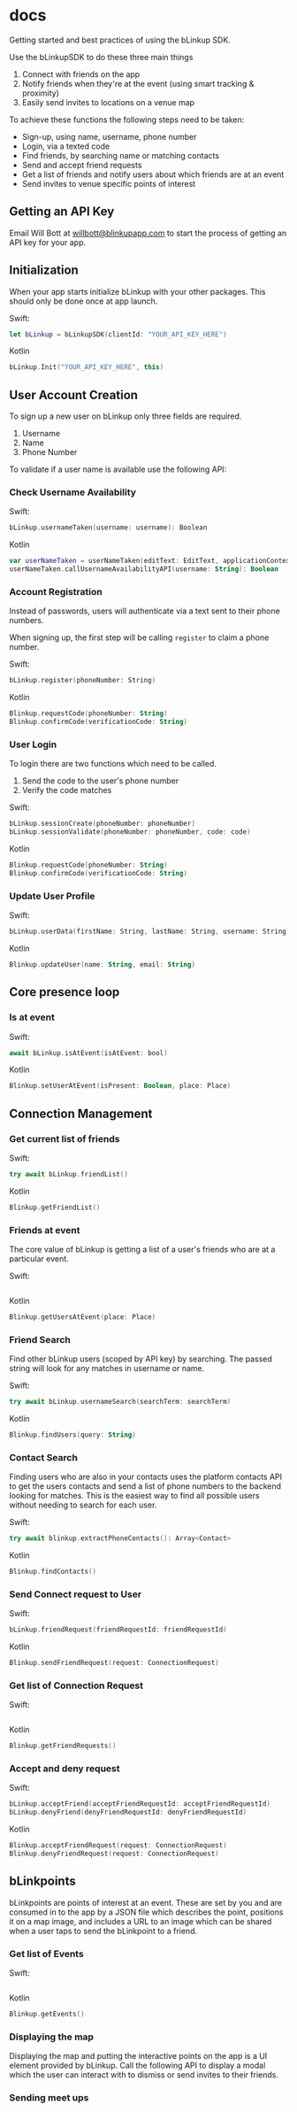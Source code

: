 # docs

Getting started and best practices of using the bLinkup SDK.

Use the bLinkupSDK to do these three main things

1. Connect with friends on the app
2. Notify friends when they're at the event (using smart tracking & proximity)
3. Easily send invites to locations on a venue map

To achieve these functions the following steps need to be taken:

- Sign-up, using name, username, phone number
- Login, via a texted code
- Find friends, by searching name or matching contacts
- Send and accept friend requests
- Get a list of friends and notify users about which friends are at an event
- Send invites to venue specific points of interest

## Getting an API Key

Email Will Bott at [willbott@blinkupapp.com](mailto:willbott@blinkupapp.com) to start the process of getting an API key for your app.

## Initialization

When your app starts initialize bLinkup with your other packages. This should only be done once at app launch.

Swift:

```swift
let bLinkup = bLinkupSDK(clientId: "YOUR_API_KEY_HERE")
```

Kotlin

```kotlin
bLinkup.Init("YOUR_API_KEY_HERE", this)
```

## User Account Creation

To sign up a new user on bLinkup only three fields are required.

1. Username
2. Name
3. Phone Number

To validate if a user name is available use the following API:

### Check Username Availability

Swift:

```swift
bLinkup.usernameTaken(username: username): Boolean
```

Kotlin

```kotlin
var userNameTaken = userNameTaken(editText: EditText, applicationContext: Context)
userNameTaken.callUsernameAvailabilityAPI(username: String): Boolean

```

### Account Registration

Instead of passwords, users will authenticate via a text sent to their phone numbers.

When signing up, the first step will be calling `register` to claim a phone number.

Swift:

```swift
bLinkup.register(phoneNumber: String)
```

Kotlin

```kotlin
Blinkup.requestCode(phoneNumber: String)
Blinkup.confirmCode(verificationCode: String)

```

### User Login

To login there are two functions which need to be called.

1. Send the code to the user's phone number
2. Verify the code matches

Swift:

```swift
bLinkup.sessionCreate(phoneNumber: phoneNumber)
bLinkup.sessionValidate(phoneNumber: phoneNumber, code: code)
```

Kotlin

```kotlin
Blinkup.requestCode(phoneNumber: String)
Blinkup.confirmCode(verificationCode: String)
```

### Update User Profile

Swift:

```swift
bLinkup.userData(firstName: String, lastName: String, username: String): User
```

Kotlin

```kotlin
Blinkup.updateUser(name: String, email: String)
```

## Core presence loop

### Is at event

Swift:

```swift
await bLinkup.isAtEvent(isAtEvent: bool)
```

Kotlin

```kotlin
Blinkup.setUserAtEvent(isPresent: Boolean, place: Place)
```

## Connection Management

### Get current list of friends

Swift:

```swift
try await bLinkup.friendList()
```

Kotlin

```kotlin
Blinkup.getFriendList()
```

### Friends at event

The core value of bLinkup is getting a list of a user's friends who are at a particular event.

Swift:

```swift

```

Kotlin

```kotlin
Blinkup.getUsersAtEvent(place: Place)
```

### Friend Search

Find other bLinkup users (scoped by API key) by searching. The passed string will look for any matches in username or name.

Swift:

```swift
try await bLinkup.usernameSearch(searchTerm: searchTerm)
```

Kotlin

```kotlin
Blinkup.findUsers(query: String)
```

### Contact Search

Finding users who are also in your contacts uses the platform contacts API to get the users contacts and send a list of phone numbers to the backend looking for matches. This is the easiest way to find all possible users without needing to search for each user.

Swift:

```swift
try await blinkup.extractPhoneContacts(): Array<Contact>
```

Kotlin

```kotlin
Blinkup.findContacts()

```

### Send Connect request to User

Swift:

```swift
bLinkup.friendRequest(friendRequestId: friendRequestId)
```

Kotlin

```kotlin
Blinkup.sendFriendRequest(request: ConnectionRequest)
```

### Get list of Connection Request

Swift:

```swift

```

Kotlin

```kotlin
Blinkup.getFriendRequests()
```

### Accept and deny request

Swift:

```swift
bLinkup.acceptFriend(acceptFriendRequestId: acceptFriendRequestId)
bLinkup.denyFriend(denyFriendRequestId: denyFriendRequestId)
```

Kotlin

```kotlin
Blinkup.acceptFriendRequest(request: ConnectionRequest)
Blinkup.denyFriendRequest(request: ConnectionRequest)

```

## bLinkpoints

bLinkpoints are points of interest at an event. These are set by you and are consumed in to the app by a JSON file which describes the point, positions it on a map image, and includes a URL to an image which can be shared when a user taps to send the bLinkpoint to a friend.

### Get list of Events

Swift:

```swift

```

Kotlin

```kotlin
Blinkup.getEvents()

```



### Displaying the map

Displaying the map and putting the interactive points on the app is a UI element provided by bLinkup. Call the following API to display a modal  which the user can interact with to dismiss or send invites to their friends.

### Sending meet ups
